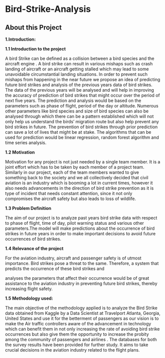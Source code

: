# Bird-Strike-Analysis

## About this Project

**1.Introduction:**

**1.1 Introduction to the project**

A bird Strike can be defined as a collision between a bird species and the aircraft engine . A bird
strike can result in various mishaps such as crash landing of aircraft or an aircraft getting stalled
which may lead to some unavoidable circumstantial landing situations. In order to prevent such
mishaps from happening in the near future we propose an idea of predicting future bird strikes
and analysis of the previous years data of bird strikes. The data of the previous years will be
analysed and will help in improving the accuracy of prediction of bird strikes that might occur
over the period of next five years. The prediction and analysis would be based on the parameters
such as phase of flight, period of the day or altitude. Numerous other parameters like bird species
and size of bird species can also be analysed through which there can be a pattern established
which will not only help us understand the birds’ migration route but also help prevent any bird
strikes in future. The prevention of bird strikes through prior prediction can save a lot of lives
that might be at stake. The algorithms that can be used for prediction would be linear regression,
random forest algorithm and time series analysis.

**1.2 Motivation**

Motivation for any project is not just needed by a single team member. It is a joint effort which
has to be taken by each member of a project team. Similarly in our project, each of the team
members wanted to give something back to the society and we all collectively decided that civil
aviation is an industry which is booming a lot in current times, however it also needs
advancements in the direction of bird strike prevention as it is type of incident that needs
constant attention, since it not only compromises the aircraft safety but also leads to loss of
wildlife.

**1.3 Problem Definition**

The aim of our project is to analyze past years bird strike data with respect to phase of flight,
time of day, pilot warning status and various other parameters.The model will make predictions
about the occurrence of bird strikes in future years in order to make important decisions to avoid
future occurrences of bird strikes.

**1.4 Relevance of the project**

For the aviation industry, aircraft and passenger safety is of utmost importance. Bird strikes pose
a threat to the same. Therefore, a system that predicts the occurrence of these bird strikes and

analyses the parameters that affect their occurrence would be of great assistance to the aviation
industry in preventing future bird strikes, thereby increasing flight safety.

**1.5 Methodology used:**

The main objective of the methodology applied is to analyze the Bird Strike data obtained from
Kaggle by a Data Scientist at Travelport Atlanta, Georgia, United States and use it for the
betterment of passengers as our vision is to make the Air traffic controllers aware of the
advancement in technology which can benefit them in not only increasing the rate of avoiding
bird strike occurrences but also give them the opportunity to increase the probity among the
community of passengers and airlines . The databases for both the survey results have been
provided for further study. It aims to take crucial decisions in the aviation industry related to the
flight plans.
